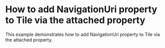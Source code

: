# How to add NavigationUri property to Tile via the attached property


<p>This example demonstrates how to add NavigationUri property to Tile via the attached property.</p>

<br/>


